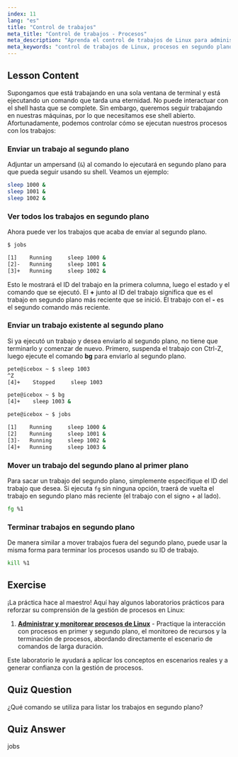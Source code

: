```yaml
---
index: 11
lang: "es"
title: "Control de trabajos"
meta_title: "Control de trabajos - Procesos"
meta_description: "Aprenda el control de trabajos de Linux para administrar procesos en segundo plano. Comprenda los comandos 'jobs', 'bg', 'fg' y 'kill' para un uso eficiente del shell. ¡Comience su viaje en Linux!"
meta_keywords: "control de trabajos de Linux, procesos en segundo plano, comando jobs, comando bg, comando fg, comando kill, tutorial de Linux, Linux para principiantes"
---
```


## Lesson Content

Supongamos que está trabajando en una sola ventana de terminal y está ejecutando un comando que tarda una eternidad. No puede interactuar con el shell hasta que se complete. Sin embargo, queremos seguir trabajando en nuestras máquinas, por lo que necesitamos ese shell abierto. Afortunadamente, podemos controlar cómo se ejecutan nuestros procesos con los trabajos:

### Enviar un trabajo al segundo plano

Adjuntar un ampersand (`&`) al comando lo ejecutará en segundo plano para que pueda seguir usando su shell. Veamos un ejemplo:

```bash
sleep 1000 &
sleep 1001 &
sleep 1002 &
```

### Ver todos los trabajos en segundo plano

Ahora puede ver los trabajos que acaba de enviar al segundo plano.

```bash
$ jobs

[1]    Running     sleep 1000 &
[2]-   Running     sleep 1001 &
[3]+   Running     sleep 1002 &
```

Esto le mostrará el ID del trabajo en la primera columna, luego el estado y el comando que se ejecutó. El **+** junto al ID del trabajo significa que es el trabajo en segundo plano más reciente que se inició. El trabajo con el **-** es el segundo comando más reciente.

### Enviar un trabajo existente al segundo plano

Si ya ejecutó un trabajo y desea enviarlo al segundo plano, no tiene que terminarlo y comenzar de nuevo. Primero, suspenda el trabajo con Ctrl-Z, luego ejecute el comando **bg** para enviarlo al segundo plano.

```bash
pete@icebox ~ $ sleep 1003
^Z
[4]+    Stopped     sleep 1003

pete@icebox ~ $ bg
[4]+    sleep 1003 &

pete@icebox ~ $ jobs

[1]    Running     sleep 1000 &
[2]    Running     sleep 1001 &
[3]-   Running     sleep 1002 &
[4]+   Running     sleep 1003 &
```

### Mover un trabajo del segundo plano al primer plano

Para sacar un trabajo del segundo plano, simplemente especifique el ID del trabajo que desea. Si ejecuta `fg` sin ninguna opción, traerá de vuelta el trabajo en segundo plano más reciente (el trabajo con el signo + al lado).

```bash
fg %1
```

### Terminar trabajos en segundo plano

De manera similar a mover trabajos fuera del segundo plano, puede usar la misma forma para terminar los procesos usando su ID de trabajo.

```bash
kill %1
```

## Exercise

¡La práctica hace al maestro! Aquí hay algunos laboratorios prácticos para reforzar su comprensión de la gestión de procesos en Linux:

1. **[Administrar y monitorear procesos de Linux](https://labex.io/es/labs/comptia-manage-and-monitor-linux-processes-590864)** - Practique la interacción con procesos en primer y segundo plano, el monitoreo de recursos y la terminación de procesos, abordando directamente el escenario de comandos de larga duración.

Este laboratorio le ayudará a aplicar los conceptos en escenarios reales y a generar confianza con la gestión de procesos.

## Quiz Question

¿Qué comando se utiliza para listar los trabajos en segundo plano?

## Quiz Answer

jobs
